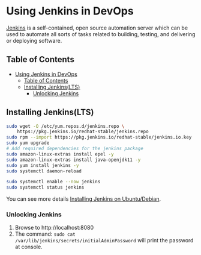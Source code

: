 # Using Jenkins in DevOps

[Jenkins](https://www.jenkins.io/doc/book/installing/linux/#red-hat-centos) is a self-contained, open source automation server which can be used to automate all sorts of tasks related to building, testing, and delivering or deploying software.

<!-- TABLE OF CONTENTS -->

## Table of Contents

- [Using Jenkins in DevOps](#using-jenkins-in-devops)
  - [Table of Contents](#table-of-contents)
  - [Installing Jenkins(LTS)](#installing-jenkinslts)
    - [Unlocking Jenkins](#unlocking-jenkins)

## Installing Jenkins(LTS)

```sh
sudo wget -O /etc/yum.repos.d/jenkins.repo \
    https://pkg.jenkins.io/redhat-stable/jenkins.repo
sudo rpm --import https://pkg.jenkins.io/redhat-stable/jenkins.io.key
sudo yum upgrade
# Add required dependencies for the jenkins package
sudo amazon-linux-extras install epel -y
sudo amazon-linux-extras install java-openjdk11 -y
sudo yum install jenkins -y
sudo systemctl daemon-reload

sudo systemctl enable --now jenkins
sudo systemctl status jenkins
```

You can see more details [Installing Jenkins on Ubuntu/Debian](https://github.com/mehradi-github/ref-ubuntu#installing-jenkins).

### Unlocking Jenkins

1. Browse to http://localhost:8080
2. The command: `sudo cat /var/lib/jenkins/secrets/initialAdminPassword` will print the password at console.

